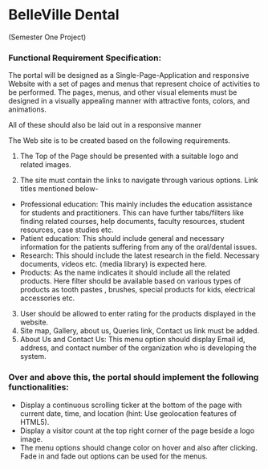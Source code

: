 # BelleVille Dental
(Semester One Project)

### Functional Requirement Specification:

The portal will be designed as a Single-Page-Application and responsive Website with a set of pages and menus that represent choice of activities to be performed. The pages, menus, and other visual elements must be designed in a visually appealing manner with attractive fonts, colors, and animations.

All of these should also be laid out in a responsive manner

The Web site is to be created based on the following requirements.

1. The Top of the Page should be presented with a suitable logo and related images.

2. The site must contain the links to navigate through various options. Link titles mentioned below-
  - Professional education: This mainly includes the education assistance for students and practitioners. This can have further tabs/filters like finding       related courses, help documents, faculty resources, student resources, case studies etc.
  - Patient education: This should include general and necessary information for the patients suffering from any of the oral/dental issues. 
  - Research: This should include the latest research in the field. Necessary documents, videos etc. (media library) is expected here.
  - Products: As the name indicates it should include all the related products. Here filter should be available based on various types of products as tooth     pastes , brushes, special products for kids, electrical accessories etc.
  
 
3. User should be allowed to enter rating for the products displayed in the website.
4. Site map, Gallery, about us, Queries link, Contact us link must be added.
5. About Us and Contact Us: This menu option should display Email id, address, and contact number of the organization who is developing the system.

### Over and above this, the portal should implement the following functionalities:

- Display a continuous scrolling ticker at the bottom of the page with current date, time, and location (hint: Use geolocation features of HTML5).
- Display a visitor count at the top right corner of the page beside a logo image. 
- The menu options should change color on hover and also after clicking. Fade in and fade out options can be used for the menus.
